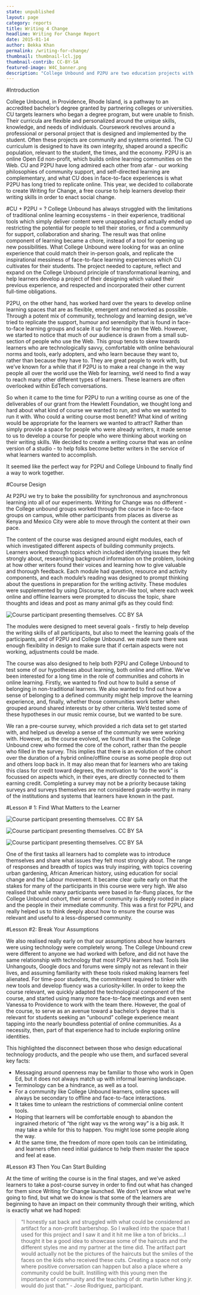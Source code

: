 ```yaml
---
state: unpublished
layout: page
category: reports
title: Writing 4 Change
headline: Writing For Change Report
date: 2015-01-14
author: Bekka Khan
permalink: /writing-for-change/
thumbnail: thumbnail-lcl.jpg
thumbnail-contrib: CC-BY-SA
featured-image: W4C_banner.png
description: "College Unbound and P2PU are two education projects with very different communities and approaches, and very similar philosophies."
---
```

#Introduction

College Unbound, in Providence, Rhode Island, is a pathway to an accredited bachelor’s degree granted by partnering colleges or universities. CU targets learners who began a degree program, but were unable to finish. Their curricula are flexible and personalized around the unique skills, knowledge, and needs of individuals. Coursework revolves around a professional or personal project that is designed and implemented by the student. Often these projects are community and systems oriented. The CU curriculum is designed to have its own integrity, shaped around a specific population, relevant to the student, the times, and the economy.  P2PU is an online Open Ed non-profit, which builds online learning communities on the Web. CU and P2PU have long admired each other from afar - our working philosophies of community support, and self-directed learning are complementary, and what CU does in face-to-face experiences is what P2PU has long tried to replicate online. This year, we decided to collaborate to create Writing for Change, a free course to help learners develop their writing skills in order to enact social change.
 
#CU + P2PU = ?
College Unbound has always struggled with the limitations of traditional online learning ecosystems - in their experience, traditional tools which simply deliver content were unappealing and actually ended up restricting the potential for people to tell their stories, or find a community for support, collaboration and sharing. The result was that online component of learning became a chore, instead of a tool for opening up new possibilities.  What College Unbound were looking for was an online experience that could match their in-person goals, and replicate the inspirational messiness of face-to-face learning experiences which CU cultivates for their students. The project needed to capture, reflect and expand on the College Unbound principle of transformational learning, and help learners develop a project of their designing which valued their previous experience, and respected and incorporated their other current full-time obligations.

P2PU, on the other hand, has worked hard over the years to develop online learning spaces that are as flexible, emergent and networked as possible. Through a potent mix of community, technology and learning design, we’ve tried to replicate the support, humour and serendipity that is found in face-to-face learning groups and scale it up for learning on the Web. However, we started to notice that much of our audience is drawn from a small sub-section of people who use the Web. This group tends to skew towards learners who are technologically savvy, comfortable with online behavioural norms and tools, early adopters, and who learn because they want to, rather than because they have to. They are great people to work with, but we’ve known for a while that if P2PU is to make a real change in the way people all over the world use the Web for learning, we’d need to find a way to reach many other different types of learners. These learners are often overlooked within EdTech conversations.

So when it came to the time for P2PU to run a writing course as one of the deliverables of our grant from the Hewlett Foundation, we thought long and hard about what kind of course we wanted to run, and who we wanted to run it with. Who could a writing course most benefit? What kind of writing would be appropriate for the learners we wanted to attract? 
Rather than simply provide a space for people who were already writers, it made sense to us to develop a course for people who were thinking about working on their writing skills. We decided to create a writing course that was an online version of a studio - to help folks become better writers in the service of what learners wanted to accomplish.

It seemed like the perfect way for P2PU and College Unbound to finally find a way to work together. 

#Course Design 

At P2PU we try to bake the possibility for synchronous and asynchronous learning into all of our experiments. Writing for Change was no different - the College unbound groups worked through the course in face-to-face groups on campus, while other participants from places as diverse as Kenya and Mexico City were able to move through the content at their own pace. 

The content of the course was designed around eight modules, each of which investigated different aspects of building community projects. Learners worked through topics which included identifying issues they felt strongly about, researching background information on the problem, looking at how other writers found their voices and learning how to give valuable and thorough feedback. Each module had question, resource and activity components, and each module’s reading was designed to prompt thinking about the questions in preparation for the writing activity. These modules were supplemented by using Discourse, a forum-like tool, where each week online and offline learners were prompted to discuss the topic, share thoughts and ideas and post as many animal gifs as they could find:
 
![Course participant presenting themselves.
CC BY SA](/img/content/w4c/katie.jpg "Writing 4 Change Course participant presentation with image")

The modules were designed to meet several goals - firstly to help develop the writing skills of all participants, but also to meet the learning goals of the participants, and of P2PU and College Unbound. we made sure there was enough flexibility in design to make sure that if certain aspects were not working, adjustments could be made. 

The course was also designed to help both P2PU and College Unbound to test some of our hypotheses about learning, both online and offline. We’ve been interested for a long time in the role of communities and cohorts in online learning. Firstly, we wanted to find out how to build a sense of belonging in non-traditional learners. We also wanted to find out how a sense of belonging to a defined community might help improve the learning experience, and, finally, whether those communities work better when grouped around shared interests or by other criteria. We’d tested some of these hypotheses in our music remix course, but we wanted to be sure.
   
We ran a pre-course survey, which provided a rich data set to get started with, and helped us develop a sense of the community we were working with. However, as the course evolved, we found that it was the College Unbound crew who formed the core of the cohort, rather than the people who filled in the survey. This implies that there is an evolution of the cohort over the duration of a hybrid online/offline course as some people drop out and others loop back in. 
It may also mean that for learners who are taking this class for credit toward degrees, the motivation to “do the work” is focussed on aspects which, in their eyes, are directly connected to them earning credit. Completing a survey may not be a priority because taking surveys and surveys themselves are not considered grade-worthy in many of the institutions and systems that learners have known in the past. 

#Lesson # 1: Find What Matters to the Learner

![Course participant presenting themselves.
CC BY SA](/img/content/w4c/aneudy.jpg "Writing 4 Change Course participant presentation with image")

![Course participant presenting themselves.
CC BY SA](/img/content/w4c/Rachel.jpg "Writing 4 Change Course participant presentation with image")

![Course participant presenting themselves.
CC BY SA](/img/content/w4c/Danyelle.jpg "Writing 4 Change Course participant presentation with image")

One of the first tasks all learners had to complete was to introduce themselves and share what issues they felt most strongly about. The range of responses and breadth of topics was truly inspiring, with topics covering urban gardening, African American history, using education for social change and the Labour movement. It became clear quite early on that the stakes for many of the participants in this course were very high. We also realised that while many participants were based in far-flung places, for the College Unbound cohort, their sense of community is deeply rooted in place and the people in their immediate community. This was a first for P2PU, and really helped us to think deeply about how to ensure the course was relevant and useful to a less-dispersed community.
 
#Lesson #2: Break Your Assumptions 

We also realised really early on that our assumptions about how learners were using technology were completely wrong. The College Unbound crew were different to anyone we had worked with before, and did not have the same relationship with technology that most P2PU learners had. Tools like Unhangouts, Google docs and forums were simply not as relevant in their lives, and assuming familiarity with these tools risked making learners feel alienated. For time-poor students, the commitment required to tinker with new tools and develop fluency was a curiosity-killer. In order to keep the course relevant, we quickly adapted the technological component of the course, and started using many more face-to-face meetings and even sent Vanessa to Providence to work with the team there. 
However, the goal of the course, to serve as an avenue toward a bachelor’s degree that is relevant for students seeking an “unbound” college experience meant tapping into the nearly boundless potential of online communities. As a necessity, then, part of that experience had to include exploring online identities. 

This highlighted the disconnect between those who design educational technology products, and the people who use them, and surfaced several key facts: 
  
* Messaging around openness may be familiar to those who work in Open Ed, but it does not always match up with informal learning landscape.   
* Terminology can be a hindrance, as well as a tool.  
* For a community like College Unbound learners, online spaces will always be secondary to offline and face-to-face interactions.   
* It takes time to unlearn the restrictions of commercial online content tools.  
* Hoping that learners will be comfortable enough to abandon the ingrained rhetoric of “the right way vs the wrong way” is a big ask. It may take a while for this to happen. You might lose some people along the way.  
* At the same time, the freedom of more open tools can be intimidating, and learners often need initial guidance to help them master the space and feel at ease.  
 
#Lesson #3 Then You Can Start Building

At the time of writing the course is in the final stages, and we’ve asked learners to take a post-course survey in order to find out what has changed for them since Writing for Change launched. We don’t yet know what we’re going to find, but what we do know is that some of the learners are beginning to have an impact on their community through their writing, which is exactly what we had hoped: 

>“I honestly sat back and struggled with what could be considered an artifact for a non-profit barbershop. So I walked into the space that I used for this project and I saw it and it hit me like a ton of bricks....I thought it be a good idea to showcase some of the haircuts and the different styles me and my partner at the time did. The artifact part would actually not be the pictures of the haircuts but the smiles of the faces on the kids who received these cuts. Creating a space not only where positive conversation can happen but also a place where a community could be built. Instilling with this young men the importance of community and the teaching of dr. martin luther king jr. would do just that.” - Jose Rodriguez, participant.

